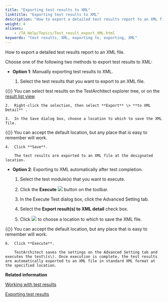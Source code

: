 ```yaml
--- 
title: "Exporting test results to XML"
linktitle: "Exporting test results to XML"
description: "How to export a detailed test results report to an XML file."
weight: 4
aliases: 
    - /TA_Help/Topics/Test_result_export_XML.html
keywords: "test results, XML, exporting to, exporting, XML"
---
```


How to export a detailed test results report to an XML file.

Choose one of the following two methods to export test results to XML:

-   **Option 1**: Manually exporting test results to XML.

    1.  Select the test results that you want to export to an XML file.

{{<tip>}} You can select test results on the TestArchitect explorer tree, or on the [result list view](/TA_Help/Topics/Listview_results.html).

    2.  Right-click the selection, then select **Export** \> **to XML Detail** .

    3.  In the Save dialog box, choose a location to which to save the XML file.

{{<tip>}} You can accept the default location, but any place that is easy to remember will work.

    4.  Click **Save**.

        The test results are exported to an XML file at the designated location.

-   **Option 2**: Exporting to XML automatically after test completion.

    1.  Select the test module\(s\) that you want to execute.

    2.  Click the **Execute** ![](/images/TA_Help/Images/btn.TAC_toolbar.Execute.png) button on the toolbar.

    3.  In the Execute Test dialog box, click the Advanced Setting tab.

    4.  Select the **Export result\(s\) to XML detail** check box.

    5.  Click ![](/images/TA_Help/Images/btn.browse-ellipsis.01.png) to choose a location to which to save the XML file.

{{<tip>}} You can accept the default location, but any place that is easy to remember will work.

    6.  Click **Execute**.

        TestArchitect saves the settings on the Advanced Setting tab and executes the test\(s\). Once execution is complete, the test results are automatically exported to an XML file in standard XML format at the specified location.





**Related information**  


[Working with test results](/TA_Help/Topics/Test_result.html)

[Exporting test results](/TA_Help/Topics/Test_result_export.html)


